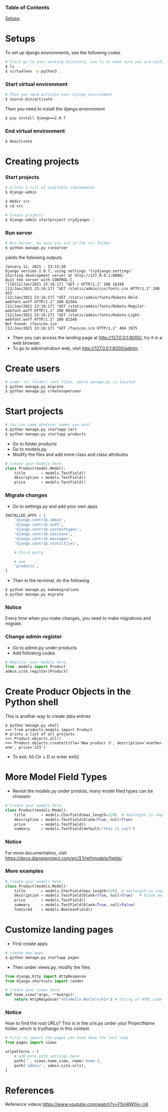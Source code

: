 ### Table of Contents
[Setups](https://github.com/apokali/Online-Course-Notes/blob/main/django.md#setups)

# Setups
To set up django environments, see the following codes
```bash
# Fisrt go to your working directory, use ls to make sure you are within the directory
$ ls 
$ virtualenv -p python3 .
```
### Start virtual environment
``` bash
# Then you need activate your django environment
$ source bin/activate
```

Then you need to install the django environment
```bash
$ pip install django==2.0.7
```

### End virtual environment
```bash
$ deactivate
```

# Creating projects
### Start projects
```bash
# prints a list of available subcommands
$ django-admin

$ mkdir src
$ cd src

# Create projects
$ django-admin startproject trydjangoc .
```

### Run server
```bash
# Run Server, be sure you are in the src folder
$ python manage.py runserver
```

yields the following outputs
```
January 12, 2021 - 23:15:50
Django version 2.0.7, using settings 'trydjango.settings'
Starting development server at http://127.0.0.1:8000/
Quit the server with CONTROL-C.
^[[D[12/Jan/2021 23:16:17] "GET / HTTP/1.1" 200 16348
[12/Jan/2021 23:16:17] "GET /static/admin/css/fonts.css HTTP/1.1" 200 423
[12/Jan/2021 23:16:17] "GET /static/admin/fonts/Roboto-Bold-webfont.woff HTTP/1.1" 200 82564
[12/Jan/2021 23:16:17] "GET /static/admin/fonts/Roboto-Regular-webfont.woff HTTP/1.1" 200 80304
[12/Jan/2021 23:16:17] "GET /static/admin/fonts/Roboto-Light-webfont.woff HTTP/1.1" 200 81348
Not Found: /favicon.ico
[12/Jan/2021 23:16:17] "GET /favicon.ico HTTP/1.1" 404 1975
```

* Then you can access the landing page at http://127.0.0.1:8000/, try it in a web browser.
* To go to administration web, visit http://127.0.0.1:8000/admin.

# Create users
```bash
# under src folder/ root files, where manage.py is located
$ python manage.py migrate
$ python manage.py createsuperuser
```

# Start projects
```bash
# You can name whatever names you want
$ python manage.py startapp cart
$ python manage.py startapp products

```
* Go to folder products
* Go to models.py
* Modify the files and add more class and class attributes

```py
# Create your models here.
class Product(model.Model):
    title       = models.TextField()
    description = models.TextField()
    price       = models.TextField()
```

### Migrate changes
* Go to settings.py and add your own apps
```py
INSTALLED_APPS = [
    'django.contrib.admin',
    'django.contrib.auth',
    'django.contrib.contenttypes',
    'django.contrib.sessions',
    'django.contrib.messages',
    'django.contrib.staticfiles',

    # third party

    # own
    'products',
]
```
* Then in the terminal, do the following
```bash
$ python manage.py makemigrations
$ python manage.py migrate
```

### Notice
Every time when you make changes, you need to make migrations and migrate.

### Change admin register
* Go to admin.py under products
* Add following codes
```py
# Register your models here.
from .models import Product
admin.site.register(Product)
```

# Create Producr Objects in the Python shell
This is another way to create data entries 
```bass
$ python manage.py shell
>>> from products.models import Product
# prints a list of all projects
>>> Product.objects.all()
>>> Product.objects.create(title='New producr 3', description='another one', price='123')
```
* To exit, hit Ctr + D or enter exit()

# More Model Field Types
* Revisit the models.py under produts, many model filed types can be choosen
```py
# Create your models here.
class Product(models.Model):
    title       = models.CharField(max_length=120)  # maxlength is required
    description = models.TextField(blank=True, null=True)
    price       = models.TextField()
    summary     = models.TextField(default="this is cool")
```

### Notice
For more documentation, visit https://docs.djangoproject.com/en/3.1/ref/models/fields/

### More examples
```py
# Create your models here.
class Product(models.Model):
    title       = models.CharField(max_length=120)  # maxlength is required
    description = models.TextField(blank=True, null=True)   # blank means that blank is allowed
    price       = models.TextField()
    summary     = models.TextField(blank=True, null=False)
    featured    = models.BooleanField()
```

# Customize landing pages
* First create apps
```bash
# create new apps
$ python manage.py startapp pages
```

* Then under views.py, modify the files
```py
from django.http import HttpResponse
from django.shortcuts import render

# Create your views here.
def home_view(*args, **kwargs):
    return HttpResponse("<h1>Hello World!</h1>") # string of HTML code
```

### Notice
How to find the root URLs? This is in the urls.py under your ProjectName folder, which is trydhango in this context.
```py
# First to import the pages you have done the last step
from pages import views

urlpatterns = [
    # add more path settings here
    path('', views.home_view, name='home'),
    path('admin/', admin.site.urls),
]
```


# References
Reference videos https://www.youtube.com/watch?v=F5mRW0jo-U4
